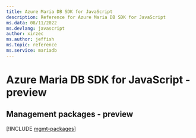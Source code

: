 ```yaml
---
title: Azure Maria DB SDK for JavaScript
description: Reference for Azure Maria DB SDK for JavaScript
ms.data: 08/11/2022
ms.devlang: javascript
author: xirzec
ms.author: jeffish
ms.topic: reference
ms.service: mariadb
---
```

# Azure Maria DB SDK for JavaScript - preview

## Management packages - preview
[!INCLUDE [mgmt-packages](maria-db-mgmt-index.md)]
